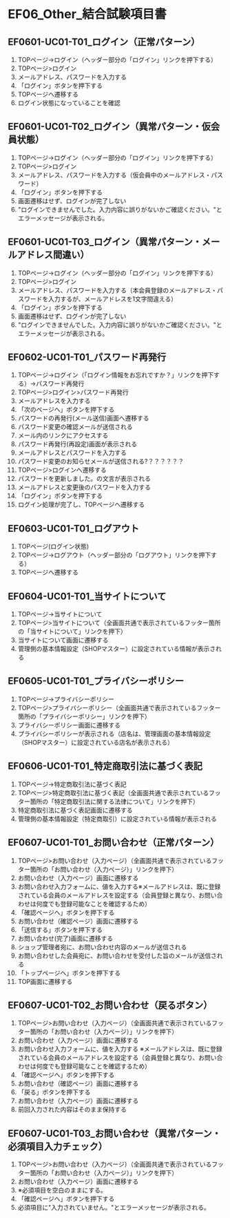 # EF06_Other_結合試験項目書

## EF0601-UC01-T01_ログイン（正常パターン）

1. TOPページ→ログイン（ヘッダー部分の「ログイン」リンクを押下する）
1. TOPページ>ログイン
1. メールアドレス、パスワードを入力する
1. 「ログイン」ボタンを押下する
1. TOPページへ遷移する
1. ログイン状態になっていることを確認

## EF0601-UC01-T02_ログイン（異常パターン・仮会員状態）

1. TOPページ→ログイン（ヘッダー部分の「ログイン」リンクを押下する）
1. TOPページ>ログイン
1. メールアドレス、パスワードを入力する（仮会員中のメールアドレス・パスワード）
1. 「ログイン」ボタンを押下する
1. 画面遷移はせず、ログインが完了しない
1. "ログインできませんでした。入力内容に誤りがないかご確認ください。"とエラーメッセージが表示される。

## EF0601-UC01-T03_ログイン（異常パターン・メールアドレス間違い）

1. TOPページ→ログイン（ヘッダー部分の「ログイン」リンクを押下する）
1. TOPページ>ログイン
1. メールアドレス、パスワードを入力する（本会員登録のメールアドレス・パスワードを入力するが、メールアドレスを1文字間違える）
1. 「ログイン」ボタンを押下する
1. 画面遷移はせず、ログインが完了しない
1. "ログインできませんでした。入力内容に誤りがないかご確認ください。"とエラーメッセージが表示される。

## EF0602-UC01-T01_パスワード再発行

1. TOPページ→ログイン（「ログイン情報をお忘れですか？」リンクを押下する）→パスワード再発行
1. TOPページ>ログイン>パスワード再発行
1. メールアドレスを入力する
1. 「次のページへ」ボタンを押下する
1. パスワードの再発行(メール送信)画面へ遷移する
1. パスワード変更の確認メールが送信される
1. メール内のリンクにアクセスする
1. パスワード再発行(再設定)画面が表示される
1. メールアドレスとパスワードを入力する
1. パスワード変更のお知らせメールが送信される?？？？？？？
1. TOPページ>ログインへ遷移する
1. パスワードを更新しました。の文言が表示される
1. メールアドレスと変更後のパスワードを入力する
1. 「ログイン」ボタンを押下する
1. ログイン処理が完了し、TOPページヘ遷移する

## EF0603-UC01-T01_ログアウト

1. TOPページ(ログイン状態)
1. TOPページ→ログアウト（ヘッダー部分の「ログアウト」リンクを押下する）
1. TOPページへ遷移する

## EF0604-UC01-T01_当サイトについて

1. TOPページ→当サイトについて
1. TOPページ>当サイトについて（全画面共通で表示されているフッター箇所の「当サイトについて」リンクを押下）
1. 当サイトについて画面に遷移する
1. 管理側の基本情報設定（SHOPマスター）に設定されている情報が表示される

## EF0605-UC01-T01_プライバシーポリシー

1. TOPページ→プライバシーポリシー
1. TOPページ>プライバシーポリシー（全画面共通で表示されているフッター箇所の「プライバシーポリシー」リンクを押下）
1. プライバシーポリシー画面に遷移する
1. プライバシーポリシーが表示される（店名は、管理画面の基本情報設定（SHOPマスター）に設定されている店名が表示される）

## EF0606-UC01-T01_特定商取引法に基づく表記

1. TOPページ→特定商取引法に基づく表記
1. TOPページ>特定商取引法に基づく表記（全画面共通で表示されているフッター箇所の「特定商取引法に関する法律について」リンクを押下）
1. 特定商取引法に基づく表記画面に遷移する
1. 管理側の基本情報設定（特定商取引）に設定されている情報が表示される

## EF0607-UC01-T01_お問い合わせ（正常パターン）

1. TOPページ>お問い合わせ（入力ページ）（全画面共通で表示されているフッター箇所の「お問い合わせ（入力ページ）」リンクを押下）
1. お問い合わせ（入力ページ）画面に遷移する
1. お問い合わせ入力フォームに、値を入力する※メールアドレスは、既に登録されている会員のメールアドレスを設定する（会員登録と異なり、お問い合わせは何度でも登録可能なことを確認するため）
1. 「確認ページへ」ボタンを押下する
1. お問い合わせ（確認ページ）画面に遷移する
1. 「送信する」ボタンを押下する
1. お問い合わせ(完了)画面に遷移する
1. ショップ管理者宛に、お問い合わせ内容のメールが送信される
1. お問い合わせした会員宛に、お問い合わせを受付した旨のメールが送信される
1. 「トップページへ」ボタンを押下する
1. TOP画面に遷移する

## EF0607-UC01-T02_お問い合わせ（戻るボタン）

1. TOPページ>お問い合わせ（入力ページ）（全画面共通で表示されているフッター箇所の「お問い合わせ（入力ページ）」リンクを押下）
1. お問い合わせ（入力ページ）画面に遷移する
1. お問い合わせ入力フォームに、値を入力する ※メールアドレスは、既に登録されている会員のメールアドレスを設定する（会員登録と異なり、お問い合わせは何度でも登録可能なことを確認するため）
1. 「確認ページへ」ボタンを押下する
1. お問い合わせ（確認ページ）画面に遷移する
1. 「戻る」ボタンを押下する
1. お問い合わせ（入力ページ）画面に遷移する
1. 前回入力された内容はそのまま保持する

## EF0607-UC01-T03_お問い合わせ（異常パターン・必須項目入力チェック）

1. TOPページ>お問い合わせ（入力ページ）（全画面共通で表示されているフッター箇所の「お問い合わせ（入力ページ）」リンクを押下）
1. お問い合わせ（入力ページ）画面に遷移する
1. ※必須項目を空白のままにする。
1. 「確認ページへ」ボタンを押下する
1. 必須項目に"入力されていません。"とエラーメッセージが表示される。
